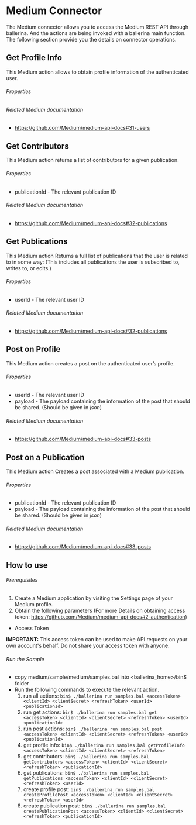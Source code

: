 # Medium Connector
  The Medium connector allows you to access the Medium REST API through ballerina. And the actions are being invoked
  with a ballerina main function. The following section provide you the details on connector operations.

## Get Profile Info
  This Medium action allows to obtain profile information of the authenticated user.

###### Properties

###### Related Medium documentation
  * <https://github.com/Medium/medium-api-docs#31-users>

## Get Contributors
 This Medium action returns a list of contributors for a given publication.

###### Properties
  * publicationId - The relevant publication ID

###### Related Medium documentation
  * <https://github.com/Medium/medium-api-docs#32-publications>

## Get Publications
  This Medium action Returns a full list of publications that the user is related to in some way: (This includes all publications the user is subscribed to, writes to, or edits.)

###### Properties
  * userId - The relevant user ID

###### Related Medium documentation
  * <https://github.com/Medium/medium-api-docs#32-publications>

## Post on Profile
 This Medium action creates a post on the authenticated user’s profile.

###### Properties
  * userId - The relevant user ID
  * payload - The payload containing the information of the post that should be shared. (Should be given in _json_)

###### Related Medium documentation
  * <https://github.com/Medium/medium-api-docs#33-posts>

## Post on a Publication
  This Medium action Creates a post associated with a Medium publication.

###### Properties
  * publicationId - The relevant publication ID
  * payload - The payload containing the information of the post that should be shared. (Should be given in _json_)

###### Related Medium documentation
  * <https://github.com/Medium/medium-api-docs#33-posts>

## How to use

###### Prerequisites
1. Create a Medium application by visiting the Settings page of your Medium profile.
2. Obtain the following parameters  (For more Details on obtaining access token: <https://github.com/Medium/medium-api-docs#2-authentication>)
  * Access Token

   **IMPORTANT:** This access token can be used to make API requests on your own account's behalf. Do not share your access token with anyone.

###### Run the Sample
- copy medium/sample/medium/samples.bal into <ballerina_home>/bin$ folder
- Run the following commands to execute the relevant action.
  1. run all actions:
  `bin$ ./ballerina run samples.bal <accessToken> <clientId> <clientSecret> <refreshToken> <userId> <publicationId>`
  2. run get actions:
  `bin$ ./ballerina run samples.bal get <accessToken> <clientId> <clientSecret> <refreshToken> <userId> <publicationId>`
  3. run post actions:
  `bin$ ./ballerina run samples.bal post <accessToken> <clientId> <clientSecret> <refreshToken> <userId> <publicationId>`
  4. get profile info:
  `bin$ ./ballerina run samples.bal getProfileInfo <accessToken> <clientId> <clientSecret> <refreshToken>`
  5. get contributors:
  `bin$ ./ballerina run samples.bal getContributors <accessToken> <clientId> <clientSecret> <refreshToken> <publicationId>`
  6. get publications:
  `bin$ ./ballerina run samples.bal getPublications <accessToken> <clientId> <clientSecret> <refreshToken> <userId>`
  7. create profile post:
  `bin$ ./ballerina run samples.bal createProfilePost <accessToken> <clientId> <clientSecret> <refreshToken> <userId>`
  8. create publication post:
  `bin$ ./ballerina run samples.bal createPublicationPost <accessToken> <clientId> <clientSecret> <refreshToken> <publicationId>`